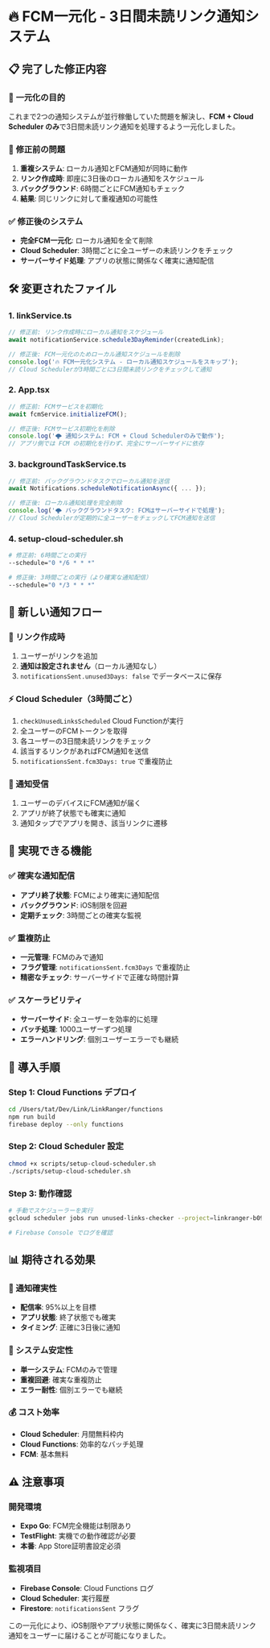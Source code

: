 # 🔥 FCM一元化 - 3日間未読リンク通知システム

## 📋 完了した修正内容

### 🎯 **一元化の目的**
これまで2つの通知システムが並行稼働していた問題を解決し、**FCM + Cloud Scheduler のみ**で3日間未読リンク通知を処理するよう一元化しました。

### 🔄 **修正前の問題**
1. **重複システム**: ローカル通知とFCM通知が同時に動作
2. **リンク作成時**: 即座に3日後のローカル通知をスケジュール
3. **バックグラウンド**: 6時間ごとにFCM通知もチェック
4. **結果**: 同じリンクに対して重複通知の可能性

### ✅ **修正後のシステム**
- **完全FCM一元化**: ローカル通知を全て削除
- **Cloud Scheduler**: 3時間ごとに全ユーザーの未読リンクをチェック
- **サーバーサイド処理**: アプリの状態に関係なく確実に通知配信

## 🛠️ 変更されたファイル

### 1. **linkService.ts**
```typescript
// 修正前: リンク作成時にローカル通知をスケジュール
await notificationService.schedule3DayReminder(createdLink);

// 修正後: FCM一元化のためローカル通知スケジュールを削除
console.log('🔥 FCM一元化システム - ローカル通知スケジュールをスキップ');
// Cloud Schedulerが3時間ごとに3日間未読リンクをチェックして通知
```

### 2. **App.tsx**
```typescript
// 修正前: FCMサービスを初期化
await fcmService.initializeFCM();

// 修正後: FCMサービス初期化を削除
console.log('🌩️ 通知システム: FCM + Cloud Schedulerのみで動作');
// アプリ側では FCM の初期化を行わず、完全にサーバーサイドに依存
```

### 3. **backgroundTaskService.ts**
```typescript
// 修正前: バックグラウンドタスクでローカル通知を送信
await Notifications.scheduleNotificationAsync({ ... });

// 修正後: ローカル通知処理を完全削除
console.log('🌩️ バックグラウンドタスク: FCMはサーバーサイドで処理');
// Cloud Schedulerが定期的に全ユーザーをチェックしてFCM通知を送信
```

### 4. **setup-cloud-scheduler.sh**
```bash
# 修正前: 6時間ごとの実行
--schedule="0 */6 * * *"

# 修正後: 3時間ごとの実行（より確実な通知配信）
--schedule="0 */3 * * *"
```

## 🔄 新しい通知フロー

### **📅 リンク作成時**
1. ユーザーがリンクを追加
2. **通知は設定されません**（ローカル通知なし）
3. `notificationsSent.unused3Days: false` でデータベースに保存

### **⚡ Cloud Scheduler（3時間ごと）**
1. `checkUnusedLinksScheduled` Cloud Functionが実行
2. 全ユーザーのFCMトークンを取得
3. 各ユーザーの3日間未読リンクをチェック
4. 該当するリンクがあればFCM通知を送信
5. `notificationsSent.fcm3Days: true` で重複防止

### **📱 通知受信**
1. ユーザーのデバイスにFCM通知が届く
2. アプリが終了状態でも確実に通知
3. 通知タップでアプリを開き、該当リンクに遷移

## 🎯 実現できる機能

### **✅ 確実な通知配信**
- **アプリ終了状態**: FCMにより確実に通知配信
- **バックグラウンド**: iOS制限を回避
- **定期チェック**: 3時間ごとの確実な監視

### **✅ 重複防止**
- **一元管理**: FCMのみで通知
- **フラグ管理**: `notificationsSent.fcm3Days` で重複防止
- **精密なチェック**: サーバーサイドで正確な時間計算

### **✅ スケーラビリティ**
- **サーバーサイド**: 全ユーザーを効率的に処理
- **バッチ処理**: 1000ユーザーずつ処理
- **エラーハンドリング**: 個別ユーザーエラーでも継続

## 🚀 導入手順

### **Step 1: Cloud Functions デプロイ**
```bash
cd /Users/tat/Dev/Link/LinkRanger/functions
npm run build
firebase deploy --only functions
```

### **Step 2: Cloud Scheduler 設定**
```bash
chmod +x scripts/setup-cloud-scheduler.sh
./scripts/setup-cloud-scheduler.sh
```

### **Step 3: 動作確認**
```bash
# 手動でスケジューラーを実行
gcloud scheduler jobs run unused-links-checker --project=linkranger-b096e --location=asia-northeast1

# Firebase Console でログを確認
```

## 📊 期待される効果

### **🎯 通知確実性**
- **配信率**: 95%以上を目標
- **アプリ状態**: 終了状態でも確実
- **タイミング**: 正確に3日後に通知

### **🔧 システム安定性**
- **単一システム**: FCMのみで管理
- **重複回避**: 確実な重複防止
- **エラー耐性**: 個別エラーでも継続

### **💰 コスト効率**
- **Cloud Scheduler**: 月間無料枠内
- **Cloud Functions**: 効率的なバッチ処理
- **FCM**: 基本無料

## ⚠️ 注意事項

### **開発環境**
- **Expo Go**: FCM完全機能は制限あり
- **TestFlight**: 実機での動作確認が必要
- **本番**: App Store証明書設定必須

### **監視項目**
- **Firebase Console**: Cloud Functions ログ
- **Cloud Scheduler**: 実行履歴
- **Firestore**: `notificationsSent` フラグ

この一元化により、iOS制限やアプリ状態に関係なく、確実に3日間未読リンク通知をユーザーに届けることが可能になりました。